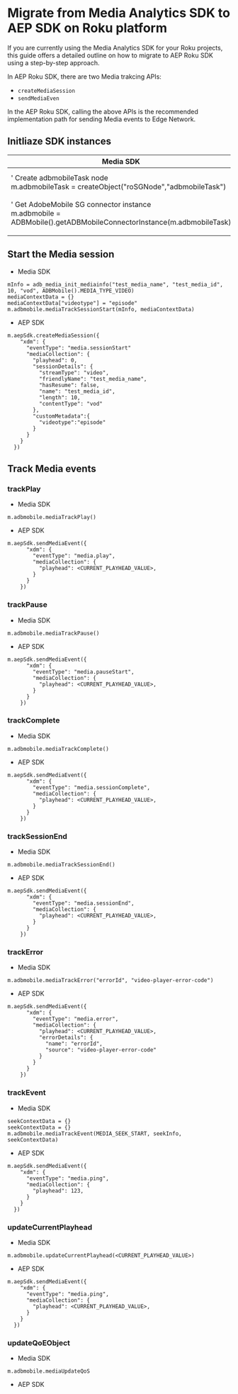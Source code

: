 # Migrate from Media Analytics SDK to AEP SDK on Roku platform

If you are currently using the Media Analytics SDK for your Roku projects, this guide offers a detailed outline on how to migrate to AEP Roku SDK using a step-by-step approach.

In AEP Roku SDK, there are two Media trakcing APIs:

- `createMediaSession`
- `sendMediaEven`

In the AEP Roku SDK, calling the above APIs is the recommended implementation path for sending Media events to Edge Network.

## Initliaze SDK instances

| Media SDK      | AEP SDK |
| ----------- | ----------- |
| ' Create adbmobileTask node <br>  m.adbmobileTask = createObject("roSGNode","adbmobileTask")  <br> <br> ' Get AdobeMobile SG connector instance <br> m.adbmobile = ADBMobile().getADBMobileConnectorInstance(m.adbmobileTask) <br> | ' Retrieve the Adobe task node <br> m.adobeTaskNode = m.top.getScene().findNode("adobeTaskNode") <br> <br> ' Create a SDK instance <br> m.aepSdk = AdobeAEPSDKInit(m.adobeTaskNode) <br> |
|    |         |

## Start the Media session

- Media SDK

``` brightscript
mInfo = adb_media_init_mediainfo("test_media_name", "test_media_id", 10, "vod", ADBMobile().MEDIA_TYPE_VIDEO)
mediaContextData = {}
mediaContextData["videotype"] = "episode" 
m.adbmobile.mediaTrackSessionStart(mInfo, mediaContextData)
```

- AEP SDK

``` brightscript
m.aepSdk.createMediaSession({
    "xdm": {
      "eventType": "media.sessionStart"
      "mediaCollection": {
        "playhead": 0,
        "sessionDetails": {
          "streamType": "video",
          "friendlyName": "test_media_name",
          "hasResume": false,
          "name": "test_media_id",
          "length": 10,
          "contentType": "vod"
        },
        "customMetadata":{
          "videotype":"episode" 
        }
      }
    }
  })
```

## Track Media events

### trackPlay

- Media SDK

``` brightscript
m.adbmobile.mediaTrackPlay()
```

- AEP SDK

``` brightscript
m.aepSdk.sendMediaEvent({
      "xdm": {
        "eventType": "media.play",
        "mediaCollection": {
          "playhead": <CURRENT_PLAYHEAD_VALUE>,
        }
      }
    })
```

### trackPause

- Media SDK

``` brightscript
m.adbmobile.mediaTrackPause()
```

- AEP SDK

``` brightscript
m.aepSdk.sendMediaEvent({
      "xdm": {
        "eventType": "media.pauseStart",
        "mediaCollection": {
          "playhead": <CURRENT_PLAYHEAD_VALUE>,
        }
      }
    })
```

### trackComplete

- Media SDK

``` brightscript
m.adbmobile.mediaTrackComplete()
```

- AEP SDK

``` brightscript
m.aepSdk.sendMediaEvent({
      "xdm": {
        "eventType": "media.sessionComplete",
        "mediaCollection": {
          "playhead": <CURRENT_PLAYHEAD_VALUE>,
        }
      }
    })
```

### trackSessionEnd

- Media SDK

``` brightscript
m.adbmobile.mediaTrackSessionEnd()
```

- AEP SDK

``` brightscript
m.aepSdk.sendMediaEvent({
      "xdm": {
        "eventType": "media.sessionEnd",
        "mediaCollection": {
          "playhead": <CURRENT_PLAYHEAD_VALUE>,
        }
      }
    })
```

### trackError

- Media SDK

``` brightscript
m.adbmobile.mediaTrackError("errorId", "video-player-error-code")
```

- AEP SDK

``` brightscript
m.aepSdk.sendMediaEvent({
      "xdm": {
        "eventType": "media.error",
        "mediaCollection": {
          "playhead": <CURRENT_PLAYHEAD_VALUE>,
          "errorDetails": {
            "name": "errorId",
            "source": "video-player-error-code"
          }
        }
      }
    })
```

### trackEvent

- Media SDK

``` brightscript
seekContextData = {}
seekContextData = {}
m.adbmobile.mediaTrackEvent(MEDIA_SEEK_START, seekInfo, seekContextData)
```

- AEP SDK

``` brightscript
m.aepSdk.sendMediaEvent({
    "xdm": {
      "eventType": "media.ping",
      "mediaCollection": {
        "playhead": 123,
      }
    }
  })
```

### updateCurrentPlayhead

- Media SDK

``` brightscript
m.adbmobile.updateCurrentPlayhead(<CURRENT_PLAYHEAD_VALUE>)
```

- AEP SDK

``` brightscript
m.aepSdk.sendMediaEvent({
    "xdm": {
      "eventType": "media.ping",
      "mediaCollection": {
        "playhead": <CURRENT_PLAYHEAD_VALUE>,
      }
    }
  })
```

### updateQoEObject

- Media SDK

``` brightscript
m.adbmobile.mediaUpdateQoS
```

- AEP SDK

``` brightscript
```
